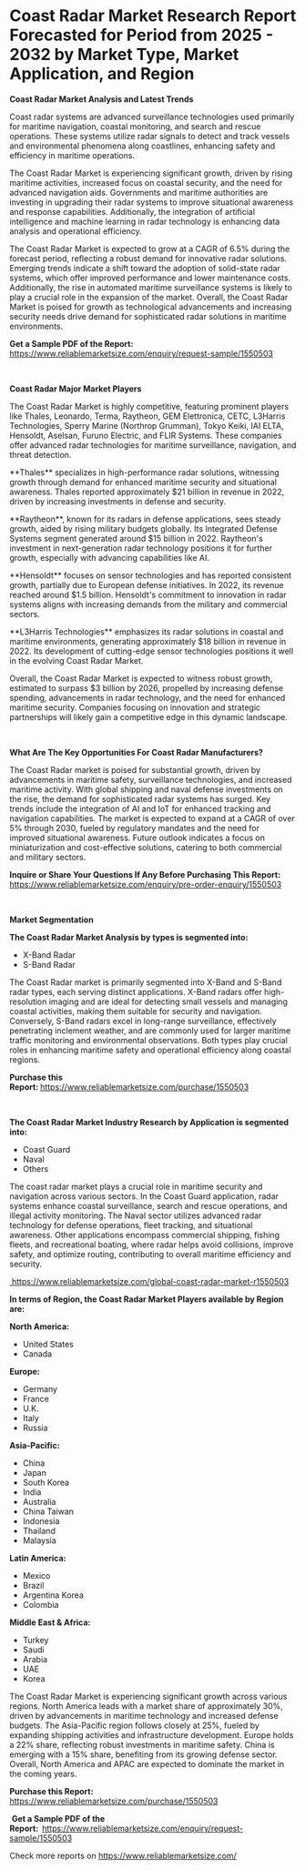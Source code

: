 <p><h1>Coast Radar Market Research Report Forecasted for Period from 2025 -  2032 by Market Type, Market Application, and Region</h1></p><p><strong>Coast Radar Market Analysis and Latest Trends</strong></p>
<p><p>Coast radar systems are advanced surveillance technologies used primarily for maritime navigation, coastal monitoring, and search and rescue operations. These systems utilize radar signals to detect and track vessels and environmental phenomena along coastlines, enhancing safety and efficiency in maritime operations. </p><p>The Coast Radar Market is experiencing significant growth, driven by rising maritime activities, increased focus on coastal security, and the need for advanced navigation aids. Governments and maritime authorities are investing in upgrading their radar systems to improve situational awareness and response capabilities. Additionally, the integration of artificial intelligence and machine learning in radar technology is enhancing data analysis and operational efficiency.</p><p>The Coast Radar Market is expected to grow at a CAGR of 6.5% during the forecast period, reflecting a robust demand for innovative radar solutions. Emerging trends indicate a shift toward the adoption of solid-state radar systems, which offer improved performance and lower maintenance costs. Additionally, the rise in automated maritime surveillance systems is likely to play a crucial role in the expansion of the market. Overall, the Coast Radar Market is poised for growth as technological advancements and increasing security needs drive demand for sophisticated radar solutions in maritime environments.</p></p>
<p><strong>Get a Sample PDF of the Report:&nbsp;</strong> <a href="https://www.reliablemarketsize.com/enquiry/request-sample/1550503?utm_campaign=2334&utm_medium=2&utm_source=Github&utm_content=ia&utm_term=08042025&utm_id=coast-radar">https://www.reliablemarketsize.com/enquiry/request-sample/1550503</a></p>
<p>&nbsp;</p>
<p><strong>Coast Radar Major Market Players</strong></p>
<p><p>The Coast Radar Market is highly competitive, featuring prominent players like Thales, Leonardo, Terma, Raytheon, GEM Elettronica, CETC, L3Harris Technologies, Sperry Marine (Northrop Grumman), Tokyo Keiki, IAI ELTA, Hensoldt, Aselsan, Furuno Electric, and FLIR Systems. These companies offer advanced radar technologies for maritime surveillance, navigation, and threat detection.</p><p>**Thales** specializes in high-performance radar solutions, witnessing growth through demand for enhanced maritime security and situational awareness. Thales reported approximately $21 billion in revenue in 2022, driven by increasing investments in defense and security.</p><p>**Raytheon**, known for its radars in defense applications, sees steady growth, aided by rising military budgets globally. Its Integrated Defense Systems segment generated around $15 billion in 2022. Raytheon's investment in next-generation radar technology positions it for further growth, especially with advancing capabilities like AI.</p><p>**Hensoldt** focuses on sensor technologies and has reported consistent growth, partially due to European defense initiatives. In 2022, its revenue reached around $1.5 billion. Hensoldt's commitment to innovation in radar systems aligns with increasing demands from the military and commercial sectors.</p><p>**L3Harris Technologies** emphasizes its radar solutions in coastal and maritime environments, generating approximately $18 billion in revenue in 2022. Its development of cutting-edge sensor technologies positions it well in the evolving Coast Radar Market.</p><p>Overall, the Coast Radar Market is expected to witness robust growth, estimated to surpass $3 billion by 2026, propelled by increasing defense spending, advancements in radar technology, and the need for enhanced maritime security. Companies focusing on innovation and strategic partnerships will likely gain a competitive edge in this dynamic landscape.</p></p>
<p>&nbsp;</p>
<p><strong>What Are The Key Opportunities For Coast Radar Manufacturers?</strong></p>
<p><p>The Coast Radar market is poised for substantial growth, driven by advancements in maritime safety, surveillance technologies, and increased maritime activity. With global shipping and naval defense investments on the rise, the demand for sophisticated radar systems has surged. Key trends include the integration of AI and IoT for enhanced tracking and navigation capabilities. The market is expected to expand at a CAGR of over 5% through 2030, fueled by regulatory mandates and the need for improved situational awareness. Future outlook indicates a focus on miniaturization and cost-effective solutions, catering to both commercial and military sectors.</p></p>
<p><strong>Inquire or Share Your Questions If Any Before Purchasing This Report:</strong> <a href="https://www.reliablemarketsize.com/enquiry/pre-order-enquiry/1550503?utm_campaign=2334&utm_medium=2&utm_source=Github&utm_content=ia&utm_term=08042025&utm_id=coast-radar">https://www.reliablemarketsize.com/enquiry/pre-order-enquiry/1550503</a></p>
<p>&nbsp;</p>
<p><strong>Market Segmentation</strong></p>
<p><strong>The Coast Radar Market Analysis by types is segmented into:</strong></p>
<p><ul><li>X-Band Radar</li><li>S-Band Radar</li></ul></p>
<p><p>The Coast Radar market is primarily segmented into X-Band and S-Band radar types, each serving distinct applications. X-Band radars offer high-resolution imaging and are ideal for detecting small vessels and managing coastal activities, making them suitable for security and navigation. Conversely, S-Band radars excel in long-range surveillance, effectively penetrating inclement weather, and are commonly used for larger maritime traffic monitoring and environmental observations. Both types play crucial roles in enhancing maritime safety and operational efficiency along coastal regions.</p></p>
<p><strong>Purchase this Report:&nbsp;</strong><a href="https://www.reliablemarketsize.com/purchase/1550503?utm_campaign=2334&utm_medium=2&utm_source=Github&utm_content=ia&utm_term=08042025&utm_id=coast-radar">https://www.reliablemarketsize.com/purchase/1550503</a></p>
<p>&nbsp;</p>
<p><strong>The Coast Radar Market Industry Research by Application is segmented into:</strong></p>
<p><ul><li>Coast Guard</li><li>Naval</li><li>Others</li></ul></p>
<p><p>The coast radar market plays a crucial role in maritime security and navigation across various sectors. In the Coast Guard application, radar systems enhance coastal surveillance, search and rescue operations, and illegal activity monitoring. The Naval sector utilizes advanced radar technology for defense operations, fleet tracking, and situational awareness. Other applications encompass commercial shipping, fishing fleets, and recreational boating, where radar helps avoid collisions, improve safety, and optimize routing, contributing to overall maritime efficiency and security.</p></p>
<p><a href="https://www.reliablemarketsize.com/global-coast-radar-market-r1550503?utm_campaign=2334&utm_medium=2&utm_source=Github&utm_content=ia&utm_term=08042025&utm_id=coast-radar">&nbsp;https://www.reliablemarketsize.com/global-coast-radar-market-r1550503</a></p>
<p><strong>In terms of Region, the Coast Radar Market Players available by Region are:</strong></p>
<p>
    <p> <strong> North America: </strong>
        <ul>
            <li>United States</li>
            <li>Canada</li>
        </ul>
        </p> 
    <p> <strong> Europe: </strong>
        <ul>
            <li>Germany</li>
            <li>France</li>
            <li>U.K.</li>
            <li>Italy</li>
            <li>Russia</li>
        </ul>
        </p> 
    <p> <strong> Asia-Pacific: </strong>
        <ul>
            <li>China</li>
            <li>Japan</li>
            <li>South Korea</li>
            <li>India</li>
            <li>Australia</li>
            <li>China Taiwan</li>
            <li>Indonesia</li>
            <li>Thailand</li>
            <li>Malaysia</li>
        </ul>
        </p> 
    <p> <strong> Latin America: </strong>
        <ul>
            <li>Mexico</li>
            <li>Brazil</li>
            <li>Argentina Korea</li>
            <li>Colombia</li>
        </ul>
        </p> 
    <p> <strong> Middle East & Africa: </strong>
        <ul>
            <li>Turkey</li>
            <li>Saudi</li>
            <li>Arabia</li>
            <li>UAE</li>
            <li>Korea</li>
        </ul>
    </p>
    </p>
<p><p>The Coast Radar Market is experiencing significant growth across various regions. North America leads with a market share of approximately 30%, driven by advancements in maritime technology and increased defense budgets. The Asia-Pacific region follows closely at 25%, fueled by expanding shipping activities and infrastructure development. Europe holds a 22% share, reflecting robust investments in maritime safety. China is emerging with a 15% share, benefiting from its growing defense sector. Overall, North America and APAC are expected to dominate the market in the coming years.</p></p>
<p><strong>Purchase this Report: </strong><a href="https://www.reliablemarketsize.com/purchase/1550503?utm_campaign=2334&utm_medium=2&utm_source=Github&utm_content=ia&utm_term=08042025&utm_id=coast-radar">https://www.reliablemarketsize.com/purchase/1550503</a></p>
<p>&nbsp;<strong>Get a Sample PDF of the Report:&nbsp;&nbsp;</strong><a href="https://www.reliablemarketsize.com/enquiry/request-sample/1550503?utm_campaign=2334&utm_medium=2&utm_source=Github&utm_content=ia&utm_term=08042025&utm_id=coast-radar">https://www.reliablemarketsize.com/enquiry/request-sample/1550503</a></p>
<p><strong></strong></p>
<p>Check more reports on <a href="https://www.reliablemarketsize.com/?utm_campaign=2334&utm_medium=2&utm_source=Github&utm_content=ia&utm_term=08042025&utm_id=coast-radar">https://www.reliablemarketsize.com/</a></p>